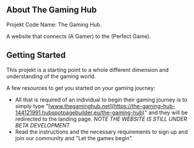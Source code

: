 ## About The Gaming Hub

Projekt Code Name: The Gaming Hub.

A website that connects (A Gamer) to the (Perfect Game).

## Getting Started

This projekt is a starting point to a whole different dimension and understanding of the gaming world.

A few resources to get you started on your gaming journey:

- All that is required of an individual to begin their gaming journey is to simply type "[www.thegaminghub.net](https://the-gaming-hub-144121991.hubspotpagebuilder.eu/the-gaming-hub)"
and they will be redirected to the landing page. *NOTE THE WEBSITE IS STILL UNDER BETA DEVELOPMENT*
- Read the instructions and the necessary requirements to sign up and join our community and "Let the games begin".
